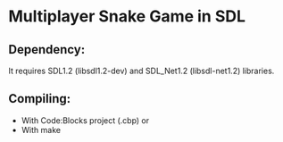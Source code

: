 # Multiplayer Snake Game in SDL
## Dependency:
It requires SDL1.2 (libsdl1.2-dev) and SDL_Net1.2 (libsdl-net1.2) libraries.
## Compiling:
- With Code:Blocks project (.cbp) or
- With make
